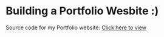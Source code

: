 # Building a Portfolio Wesbite :)

Source code for my Portfolio website: [Click here to view](https://tajpatel58.github.io/Portfolio-Site/)
